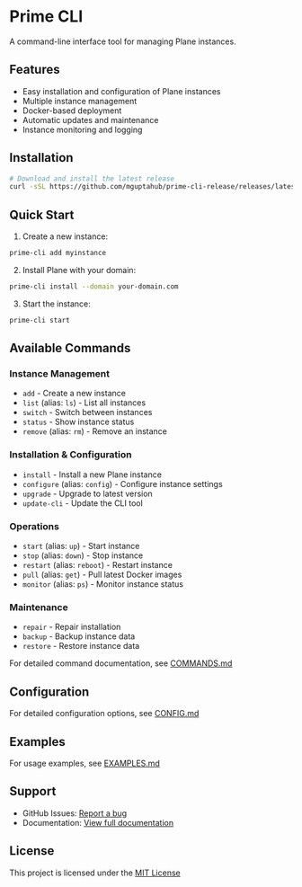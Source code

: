 # Prime CLI

A command-line interface tool for managing Plane instances.

## Features

- Easy installation and configuration of Plane instances
- Multiple instance management
- Docker-based deployment
- Automatic updates and maintenance
- Instance monitoring and logging

## Installation

```bash
# Download and install the latest release
curl -sSL https://github.com/mguptahub/prime-cli-release/releases/latest/download/install.sh | sudo bash
```

## Quick Start

1. Create a new instance:
```bash
prime-cli add myinstance
```

2. Install Plane with your domain:
```bash
prime-cli install --domain your-domain.com
```

3. Start the instance:
```bash
prime-cli start
```

## Available Commands

### Instance Management
- `add` - Create a new instance
- `list` (alias: `ls`) - List all instances
- `switch` - Switch between instances
- `status` - Show instance status
- `remove` (alias: `rm`) - Remove an instance

### Installation & Configuration
- `install` - Install a new Plane instance
- `configure` (alias: `config`) - Configure instance settings
- `upgrade` - Upgrade to latest version
- `update-cli` - Update the CLI tool

### Operations
- `start` (alias: `up`) - Start instance
- `stop` (alias: `down`) - Stop instance
- `restart` (alias: `reboot`) - Restart instance
- `pull` (alias: `get`) - Pull latest Docker images
- `monitor` (alias: `ps`) - Monitor instance status

### Maintenance
- `repair` - Repair installation
- `backup` - Backup instance data
- `restore` - Restore instance data

For detailed command documentation, see [COMMANDS.md](docs/COMMANDS.md)

## Configuration

For detailed configuration options, see [CONFIG.md](docs/CONFIG.md)

## Examples

For usage examples, see [EXAMPLES.md](docs/EXAMPLES.md)

## Support

- GitHub Issues: [Report a bug](https://github.com/mguptahub/prime-cli-release/issues)
- Documentation: [View full documentation](https://docs.plane.so)

## License

This project is licensed under the [MIT License](LICENSE)
